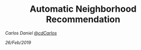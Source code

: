 # <center>Automatic Neighborhood Recommendation</center>

<cite>Carlos Daniel</cite> [@_cdCarlos_](https://twitter.com/_cdCarlos_)

<cite>26/Feb/2019</cite>
